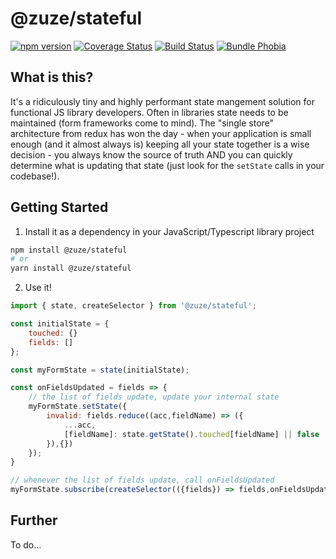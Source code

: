 # @zuze/stateful

[![npm version](https://img.shields.io/npm/v/@zuze/stateful.svg)](https://npmjs.org/package/@zuze/stateful)
[![Coverage Status](https://coveralls.io/repos/github/zuze-lab/stateful/badge.svg)](https://coveralls.io/github/zuze-lab/stateful)
[![Build Status](https://travis-ci.com/zuze-lab/stateful.svg)](https://travis-ci.com/zuze-lab/stateful)
[![Bundle Phobia](https://badgen.net/bundlephobia/minzip/@zuze/stateful)](https://bundlephobia.com/result?p=@zuze/stateful)

## What is this?

It's a ridiculously tiny and highly performant state mangement solution for functional JS library developers. Often in libraries state needs to be maintained (form frameworks come to mind). The "single store" architecture from redux has won the day - when your application is small enough (and it almost always is) keeping all your state together is a wise decision - you always know the source of truth AND you can quickly determine what is updating that state (just look for the `setState` calls in your codebase!).


## Getting Started

1. Install it as a dependency in your JavaScript/Typescript library project

```bash
npm install @zuze/stateful
# or
yarn install @zuze/stateful
```

2. Use it!

```js
import { state, createSelector } from '@zuze/stateful';

const initialState = {
    touched: {}
    fields: []
};

const myFormState = state(initialState);

const onFieldsUpdated = fields => {
    // the list of fields update, update your internal state
    myFormState.setState({
        invalid: fields.reduce((acc,fieldName) => ({
            ...acc,
            [fieldName]: state.getState().touched[fieldName] || false
        }),{})
    });
}

// whenever the list of fields update, call onFieldsUpdated
myFormState.subscribe(createSelector(({fields}) => fields,onFieldsUpdated)

```

## Further

To do...